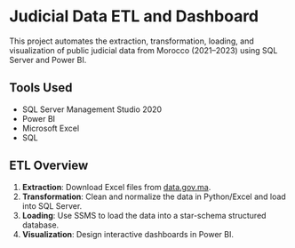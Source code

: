 # Judicial Data ETL and Dashboard

This project automates the extraction, transformation, loading, and visualization of public judicial data from Morocco (2021–2023) using SQL Server and Power BI.

## Tools Used
- SQL Server Management Studio 2020
- Power BI
- Microsoft Excel
- SQL

## ETL Overview
1. **Extraction**: Download Excel files from [data.gov.ma](https://data.gov.ma).
2. **Transformation**: Clean and normalize the data in Python/Excel and load into SQL Server.
3. **Loading**: Use SSMS to load the data into a star-schema structured database.
4. **Visualization**: Design interactive dashboards in Power BI.
